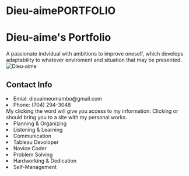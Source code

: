 # Dieu-aimePORTFOLIO
<!DOCTYPE html>
<html lang="en">
<head>
     <meta charset="UTF-8">
     <meta http-equiv="X-UA-Compatible" content="IE=edge">
     <meta name="viewport" content="width=device-width, initial-scale=1.0">
     <title>Document</title>
</head>
<body>
  <h1 class= "Main Header(Title)">Dieu-aime's Portfolio </h1>
 <section id- "About Me">
  <d1 class= "Brief Biography">A passionate indvidual with ambitions to improve oneself, which develops adaptability to whatever enviroment and situation that may be presented.</d1>
  <!-- photo -->
     <img src="Dieu-aime.jpg" alt="Dieu-aime">
   </section>
<section>
 <h2> Contact Info </h2>
 <u1>
      <li>Emial: dieuaimeomambo@gmail.com </li>
      <li>Phone:  (704) 294-3048</li>
 </u1>
 </section>
  <d2> My clicking the word <link rel="linkin" href="https://www.linkedin.com/in/dieu-aime-omambo-83044b265/"> will give you access to my information. Clicking <link rel="GitHub" href="https://github.com/Supersymbol"> or <link rel="GitHub" href="https://public.tableau.com/app/profile/dieu.aime.omambo"> should bring you to a site with my personal works.</d2>
  <u1>
     <li>Planning & Organizing</li>
     <li>Listening & Learning</li>
     <li>Communication</li>
     <li>Tableau Devoloper</li>
     <li>Novice Coder</li>
     <li>Problem Solving</li>
     <li>Hardworking & Dedication</li>
    <li>Self-Management</li>
</u1>
  <!-- -->
  <!-- -->
     <footer>
     </footer>
 </body>

